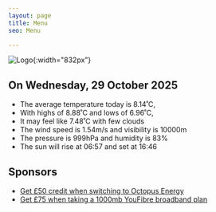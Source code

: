 ```yaml
---
layout: page
title: Menu
seo: Menu

---
```


![Logo](/images/logo.jpg){:width="832px"}

<!-- weather_marker starts -->
## On Wednesday, 29 October 2025

- The average temperature today is 8.14˚C,
- With highs of 8.88˚C and lows of 6.96˚C,
- It may feel like 7.48˚C with few clouds
- The wind speed is 1.54m/s and visibility is 10000m
- The pressure is 999hPa and humidity is 83%
- The sun will rise at 06:57 and set at 16:46

<!-- weather_marker ends -->

## Sponsors

- [Get £50 credit when switching to Octopus Energy](https://bit.ly/3oD1nnS)
- [Get £75 when taking a 1000mb YouFibre broadband plan](https://aklam.io/91zWhU?)
